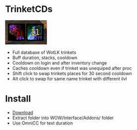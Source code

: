 


# TrinketCDs
 ![](https://raw.githubusercontent.com/Ridepad/TrinketCDs/main/showcase.png)
 - Full database of WotLK trinkets
 - Buff duration, stacks, cooldown
 - Cooldown on login and after inventory change
 - Caches cooldown even if trinket was unequiped after proc
 - Shift click to swap trinkets places for 30 second cooldown
 - Alt click to swap for same name trinket with different ilvl

# Install
- [Download](https://github.com/Ridepad/TrinketCDs/releases/latest)
- Extract folder into WOW/Interface/Addons/ folder
- Use OmniCC for text duration
